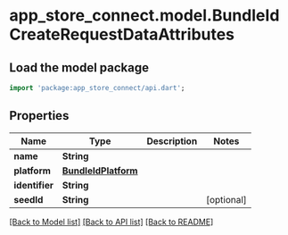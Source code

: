 # app_store_connect.model.BundleIdCreateRequestDataAttributes

## Load the model package
```dart
import 'package:app_store_connect/api.dart';
```

## Properties
Name | Type | Description | Notes
------------ | ------------- | ------------- | -------------
**name** | **String** |  | 
**platform** | [**BundleIdPlatform**](BundleIdPlatform.md) |  | 
**identifier** | **String** |  | 
**seedId** | **String** |  | [optional] 

[[Back to Model list]](../README.md#documentation-for-models) [[Back to API list]](../README.md#documentation-for-api-endpoints) [[Back to README]](../README.md)


